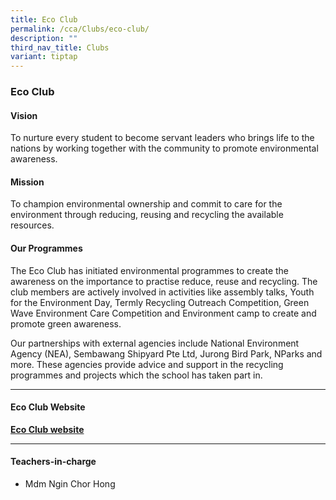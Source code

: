 ```yaml
---
title: Eco Club
permalink: /cca/Clubs/eco-club/
description: ""
third_nav_title: Clubs
variant: tiptap
---
```

<h3>Eco Club</h3>
<h4>Vision</h4>
<p>To nurture every student to become servant leaders who brings life to
the nations by working together with the community to promote environmental
awareness.</p>
<h4>Mission</h4>
<p>To champion environmental ownership and commit to care for the environment
through reducing, reusing and recycling the available resources.</p>
<h4>Our Programmes</h4>
<p>The Eco Club has initiated environmental programmes to create the awareness
on the importance to practise reduce, reuse and recycling. The club members
are actively involved in activities like assembly talks, Youth for the
Environment Day, Termly Recycling Outreach Competition, Green Wave Environment
Care Competition and Environment camp to create and promote green awareness.</p>
<p>Our partnerships with external agencies include National Environment Agency
(NEA), Sembawang Shipyard Pte Ltd, Jurong Bird Park, NParks and more. These
agencies provide advice and support in the recycling programmes and projects
which the school has taken part in.</p>
<hr>
<h4>Eco Club Website</h4>
<p><strong><a href="https://sites.google.com/a/saintandrewsjunior.moe.edu.sg/sajs-eco-club/" rel="noopener noreferrer nofollow" target="_blank">Eco Club website</a></strong>
</p>
<hr>
<h4>Teachers-in-charge</h4>
<p></p>
<ul data-tight="true" class="tight">
<li>
<p>Mdm Ngin Chor Hong</p>
</li>
</ul>
<p></p>
